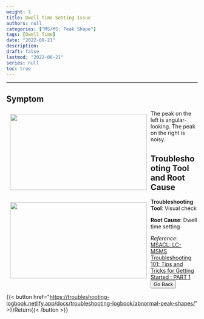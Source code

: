 ```yaml
---
weight: 1
title: Dwell Time Setting Issue
authors: null
categories: ["MS/MS: Peak Shape"]
tags: [Dwell Time]
date: "2022-08-21"
description:  
draft: false
lastmod: "2022-08-21"
series: null
toc: true
---
```




<!--more-->
---

## Symptom
<div class = "row">
<img width ="360" height= "200" src = "/docs/images/Screenshot 2022-08-18 144542.png" style ="float: left" HSPACE="10" VSPACE="10"/>

The peak on the left is angular-looking.  The peak on the right is noisy.
</div>

## Troubleshooting Tool and Root Cause
<div class = "row">
<img width ="360" height= "200" src = "/docs/images/Screenshot 2022-08-18 144820.png" style ="float: left" HSPACE="10" VSPACE="10"/>

<b>Troubleshooting Tool</b>: Visual check

<b>Root Cause</b>: Dwell time setting
</div>

*Reference*:  
[MSACL: LC-MSMS Troubleshooting 101: Tips and Tricks for Getting Started : PART 1](https://www.msacl.org/index.php?header=Learning_Center&tab=Video_Library&subtab=Search_Video_Library)  
<button onclick="history.back()">Go Back</button>

{{< button href="https://troubleshooting-logbook.netlify.app/docs/troubleshooting-logbook/abnormal-peak-shapes/" >}}Return{{< /button >}}